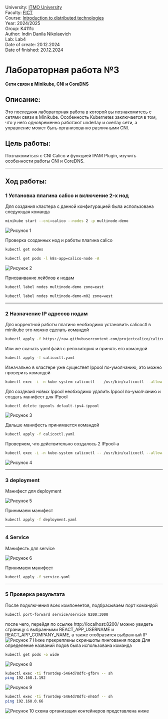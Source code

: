 University: [ITMO University](https://itmo.ru/ru/)\
Faculty: [FICT](https://fict.itmo.ru)\
Course: [Introduction to distributed technologies](https://github.com/itmo-ict-faculty/introduction-to-distributed-technologies)\
Year: 2024/2025\
Group: K4111с\
Author: Indin Danila Nikolaevich\
Lab: Lab4\
Date of create: 20.12.2024\
Date of finished: 20.12.2024


# Лабораторная работа №3
**Сети связи в Minikube, CNI и CoreDNS**

## Описание:
Это последняя лабораторная работа в которой вы познакомитесь с сетями связи в Minikube. Особенность Kubernetes заключается в том, что у него одновременно работают underlay и overlay сети, а управление может быть организованно различными CNI.

## Цель работы:
Познакомиться с CNI Calico и функцией IPAM Plugin, изучить особенности работы CNI и CoreDNS.

---

## Ход работы:
### 1 Установка плагина calico и включение 2-х нод
Для создания кластера с данной конфигурацией была использована следующая команда
```bash
minikube start --cni=calico --nodes 2 -p multinode-demo
```
![Рисунок 1](./Images/Claster_creating.png)

Проверка созданных нод и работы плагина calico
```bash
kubectl get nodes
```
```bash
kubectl get pods -l k8s-app=calico-node -A
```

![Рисунок 2](./Images/Check_nodes.png) 

Присваивание лейблов к нодам
```bash
kubectl label nodes multinode-demo zone=east
```
```bash
kubectl label nodes multinode-demo-m02 zone=west
```

---

### 2 Назначение IP адресов нодам
Для корректной работы плагино необходимо установить calicoctl в minikube
это можно сделать командой
```bash
kubectl apply -f https://raw.githubusercontent.com/projectcalico/calico/v3.29.1/manifests/calico.yaml
```
Или же скачать yaml файл с репозитория и принять его командой
```bash
kubectl apply -f calicoctl.yaml
```

Изначально в кластере уже существет Ippool по-умолчанию, это можно проверить командой
```bash
kubectl exec -i -n kube-system calicoctl -- /usr/bin/calicoctl --allow-version-mismatch get ippools -o wide
```
Для созднаия новых Ippool необходимо удалить Ippool по-умолчанию и создать манифест для IPpool
```bash
kubectl delete ippools default-ipv4-ippool
```
![Рисунок 3](./Images/Ippool.png) 

Дальше манифесть принимается командой
```bash
kubectl apply -f calicoctl.yaml
```
Проверяем, что действительно создалось 2 IPpool-а
```bash
kubectl exec -i -n kube-system calicoctl -- /usr/bin/calicoctl --allow-version-mismatch get ippools -o wide
```
![Рисунок 4](./Images/Ippools_status.png) 

---

### 3 deployment
Манифест для deployment

![Рисунок 5](./Images/Deployment.png) 

Принимаем манифест
```bash
kubectl apply -f deployment.yaml
```

---

### 4 Service
Манифесть для service

![Рисунок 6](./Images/Service.png)

Принимаем манифест
```bash
kubectl apply -f service.yaml
```

---

### 5 Проверка результата
После подключения всех компонентов, подбрасываем порт командой
```bash
kubectl port-forward service/service 8200:3000
```
после чего, перейдя по ссылке http://localhost:8200/ можно увидеть страницу с выбранными REACT_APP_USERNAME и REACT_APP_COMPANY_NAME, а также отобразится выбранный IP
![Рисунок 7](./Images/Result.png)
Ниже прекреплены скриншоты пингования подов
Для определение названий подов была использована команда
```bash
kubectl get pods -o wide
```
![Рисунок 8](./Images/Pods_stats.png)
```bash
kubectl exec -ti frontdep-5464d78dfc-gfbrv -- sh
ping 192.168.1.192
```
![Рисунок 9](./Images/Ping_first.png)
```bash
kubectl exec -ti frontdep-5464d78dfc-nh65f -- sh
ping 192.168.0.66
```
![Рисунок 10](./Images/Ping_second.png)
схема организации контейнеров представлена ниже

